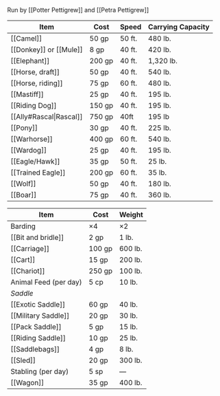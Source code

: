 Run by [[Potter Pettigrew]] and [[Petra Pettigrew]]

| Item                    | Cost   | Speed  | Carrying Capacity |
| ----------------------- | ------ | ------ | ----------------- |
| [[Camel]]               | 50 gp  | 50 ft. | 480 lb.           |
| [[Donkey]] or [[Mule]]  | 8 gp   | 40 ft. | 420 lb.           |
| [[Elephant]]            | 200 gp | 40 ft. | 1,320 lb.         |
| [[Horse, draft]]        | 50 gp  | 40 ft. | 540 lb.           |
| [[Horse, riding]]       | 75 gp  | 60 ft. | 480 lb.           |
| [[Mastiff]]             | 25 gp  | 40 ft. | 195 lb.           |
| [[Riding Dog]]          | 150 gp | 40 ft. | 195 lb.           |
| [[Ally#Rascal\|Rascal]] | 750 gp | 40ft   | 195 lb            |
| [[Pony]]                | 30 gp  | 40 ft. | 225 lb.           |
| [[Warhorse]]            | 400 gp | 60 ft. | 540 lb.           |
| [[Wardog]]              | 25 gp  | 40 ft. | 195 lb.           |
| [[Eagle/Hawk]]          | 35 gp  | 50 ft. | 25 lb.            |
| [[Trained Eagle]]       | 200 gp | 60 ft. | 35 lb.            |
| [[Wolf]]                | 50 gp  | 40 ft. | 180 lb.           |
| [[Boar]]                | 75 gp  | 40 ft. | 360 lb.           |

| Item                     | Cost   | Weight  |
| ------------------------ | ------ | ------- |
| Barding                  | ×4     | ×2      |
| [[Bit and bridle]]       | 2 gp   | 1 lb.   |
| [[Carriage]]             | 100 gp | 600 lb. |
| [[Cart]]                 | 15 gp  | 200 lb. |
| [[Chariot]]              | 250 gp | 100 lb. |
| Animal Feed (per day)    | 5 cp   | 10 lb.  |
| _Saddle_                 |        |         |
| [[Exotic Saddle]]        | 60 gp  | 40 lb.  |
| [[Military Saddle]]      | 20 gp  | 30 lb.  |
| [[Pack Saddle]]          | 5 gp   | 15 lb.  |
| [[Riding Saddle]]        | 10 gp  | 25 lb.  |
| [[Saddlebags]]           | 4 gp   | 8 lb.   |
| [[Sled]]                 | 20 gp  | 300 lb. |
| Stabling (per day)       | 5 sp   | —       |
| [[Wagon]]                | 35 gp  | 400 lb. |